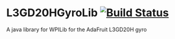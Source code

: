 # L3GD20HGyroLib [![Build Status](https://travis-ci.org/Team4761/L3GD20HGyroLib.svg?branch=master)](https://travis-ci.org/Team4761/L3GD20HGyroLib)
A java library for WPILib for the AdaFruit L3GD20H gyro

